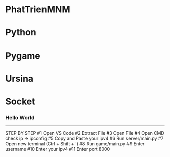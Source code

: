 # PhatTrienMNM
# Python
# Pygame
# Ursina
# Socket

### Hello World
_________________
STEP BY STEP
#1 Open VS Code
#2 Extract File
#3 Open File
#4 Open CMD check ip -> ipconfig
#5 Copy and Paste your ipv4
#6 Run server/main.py
#7 Open new terminal (Ctrl + Shift + `)
#8 Run game/main.py
#9 Enter username
#10 Enter your ipv4
#11 Enter port 8000